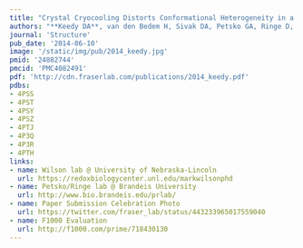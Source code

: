 ```yaml
---
title: "Crystal Cryocooling Distorts Conformational Heterogeneity in a Model Michaelis Complex of DHFR."
authors: "**Keedy DA**, van den Bedem H, Sivak DA, Petsko GA, Ringe D, Wilson MA, **Fraser JS**."
journal: 'Structure'
pub_date: '2014-06-10'
image: '/static/img/pub/2014_keedy.jpg'
pmid: '24882744'
pmcid: 'PMC4082491'
pdf: 'http://cdn.fraserlab.com/publications/2014_keedy.pdf'
pdbs:
- 4PSS
- 4PST
- 4PSY
- 4PSZ
- 4PTJ
- 4P3Q
- 4P3R
- 4PTH
links:
- name: Wilson lab @ University of Nebraska-Lincoln
  url: https://redoxbiologycenter.unl.edu/markwilsonphd
- name: Petsko/Ringe lab @ Brandeis University
  url: http://www.bio.brandeis.edu/prlab/
- name: Paper Submission Celebration Photo
  url: https://twitter.com/fraser_lab/status/443233965017559040
- name: F1000 Evaluation
  url: http://f1000.com/prime/718430130
---
```

